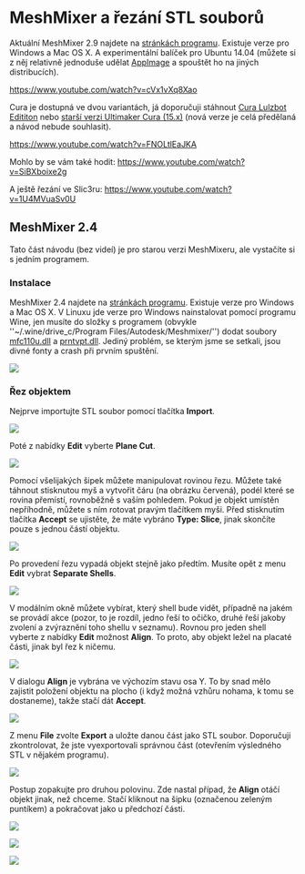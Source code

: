 MeshMixer a řezání STL souborů
==============================

Aktuální MeshMixer 2.9 najdete na [stránkách programu](http://www.meshmixer.com/). 
Existuje verze pro Windows a Mac OS X. A experimentální balíček pro Ubuntu 14.04
(můžete si z něj relativně jednoduše udělat 
[AppImage](https///github.com/hroncok/meshmixer-docker/blob/master/README.md#how-to-create-meshmixer-appimage) 
a spouštět ho na jiných distribucích).

<https://www.youtube.com/watch?v=cVx1vXq8Xao>

Cura je dostupná ve dvou variantách, já doporučuji stáhnout 
[Cura Lulzbot Edititon](https///www.lulzbot.com/cura) nebo 
[starší verzi Ultimaker Cura (15.x)](https///ultimaker.com/en/products/cura-software/list) 
(nová verze je celá předělaná a návod nebude souhlasit).

<https://www.youtube.com/watch?v=FNOLtlEaJKA>

Mohlo by se vám také hodit: <https://www.youtube.com/watch?v=SiBXboixe2g>

A ještě řezání ve Slic3ru: <https://www.youtube.com/watch?v=1U4MVuaSv0U>

MeshMixer 2.4
-------------

Tato část návodu (bez videí) je pro starou verzi MeshMixeru, ale vystačíte si 
s jedním programem.

### Instalace

MeshMixer 2.4 najdete na [stránkách programu](http://www.meshmixer.com/). 
Existuje verze pro Windows a Mac OS X. V Linuxu jde verze pro Windows 
nainstalovat pomocí programu Wine, jen musíte do složky s programem 
(obvykle ''~/.wine/drive_c/Program Files/Autodesk/Meshmixer/'') dodat soubory 
[mfc110u.dll](http://www.dllme.com/dll/files/mfc110u_dll.html) a 
[prntvpt.dll](http://www.dllme.com/dll/files/prntvpt_dll.html). Jediný problém, 
se kterým jsme se setkali, jsou divné fonty a crash při prvním spuštění.

![](../images/meshmixer/meshmixer1.png)

### Řez objektem

Nejprve importujte STL soubor pomocí tlačítka **Import**.

![](../images/meshmixer/meshmixer2.png)

Poté z nabídky **Edit** vyberte **Plane Cut**.

![](../images/meshmixer/meshmixer3.png)

Pomocí všelijakých šipek můžete manipulovat rovinou řezu. Můžete také táhnout 
stisknutou myš a vytvořit čáru (na obrázku červená), podél které se rovina 
přemístí, rovnoběžně s vaším pohledem. Pokud je objekt umístěn nepříhodně, 
můžete s ním rotovat pravým tlačítkem myši. Před stisknutím tlačítka **Accept** 
se ujistěte, že máte vybráno **Type: Slice**, jinak skončíte pouze s jednou 
částí objektu.

![](../images/meshmixer/meshmixer4.png)

Po provedení řezu vypadá objekt stejně jako předtím. Musíte opět z menu **Edit**
vybrat **Separate Shells**.

![](../images/meshmixer/meshmixer5.png)

V modálním okně můžete vybírat, který shell bude vidět, případně na jakém se 
provádí akce (pozor, to je rozdíl, jedno řeší to očičko, druhé řeší jakoby 
  zvolení a zvýraznění toho shellu v seznamu). Rovnou pro jeden shell vyberte 
  z nabídky **Edit** možnost **Align**. To proto, aby objekt ležel na placaté 
  části, jinak byl řez k ničemu.

![](../images/meshmixer/meshmixer8.png)

V dialogu **Align** je vybrána ve výchozím stavu osa Y. To by snad mělo zajistit
položení objektu na plocho (i když možná vzhůru nohama, k tomu se dostaneme), 
takže stačí dát **Accept**.

![](../images/meshmixer/meshmixer9.png)

Z menu **File** zvolte **Export** a uložte danou část jako STL soubor. 
Doporučuji zkontrolovat, že jste vyexportovali správnou část 
(otevřením výsledného STL v nějakém programu).

![](../images/meshmixer/meshmixer10.png)

Postup zopakujte pro druhou polovinu. Zde nastal případ, že **Align** otáčí 
objekt jinak, než chceme. Stačí kliknout na šipku (označenou zeleným puntíkem) 
a pokračovat jako u předchozí části.

![](../images/meshmixer/meshmixer11.png)

![](../images/meshmixer/meshmixer12.png)

![](../images/meshmixer/meshmixer13.png)
